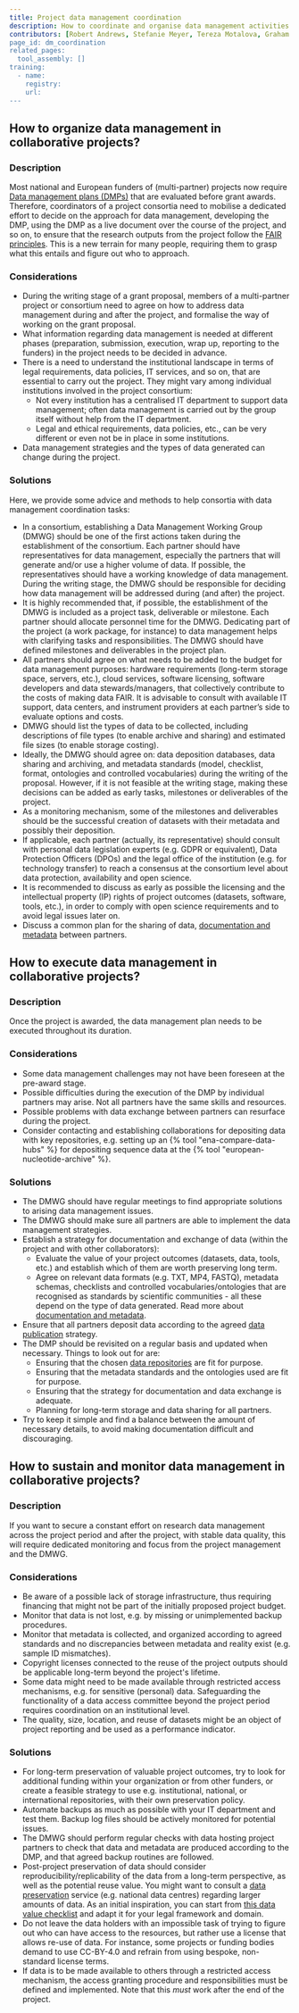 ```yaml
---
title: Project data management coordination
description: How to coordinate and organise data management activities in collaborative or multi-parter projects.
contributors: [Robert Andrews, Stefanie Meyer, Tereza Motalova, Graham Parton, Marko Petek, Maja Zagorščak, Karolina Zavoralova, Karel Berka, Korbinian Bösl, Flora D'Anna, Niclas Jareborg, Yvonne Kallberg, Paulette Lieby]
page_id: dm_coordination
related_pages: 
  tool_assembly: []
training:
  - name:
    registry:
    url:
---
```


## How to organize data management in collaborative projects?
 
### Description

Most national and European funders of (multi-partner) projects now require [Data management plans (DMPs)](data_management_plan) that are evaluated before grant awards. Therefore, coordinators of a project consortia need to mobilise a dedicated effort to decide on the approach for data management, developing the DMP, using the DMP as a live document over the course of the project, and so on, to ensure that the research outputs from the project follow the [FAIR principles](https://www.nature.com/articles/sdata201618). This is a new terrain for many people, requiring them to grasp what this entails and figure out who to approach.

### Considerations

* During the writing stage of a grant proposal, members of a multi-partner project or consortium need to agree on how to address data management during and after the project, and formalise the way of working on the grant proposal.
* What information regarding data management is needed at different phases (preparation, submission, execution, wrap up, reporting to the funders) in the project needs to be decided in advance.
* There is a need to understand the institutional landscape in terms of legal requirements, data policies, IT services, and so on, that are essential to carry out the project. They might vary among individual institutions involved in the project consortium:
  * Not every institution has a centralised IT department to support data management; often data management is carried out by the group itself without help from the IT department.
  * Legal and ethical requirements, data policies, etc., can be very different or even not be in place in some institutions.
* Data management strategies and the types of data generated can change during the project.


### Solutions

Here, we provide some advice and methods to help consortia with data management coordination tasks:

* In a consortium, establishing a Data Management Working Group (DMWG) should be one of the first actions taken during the establishment of the consortium. Each partner should have representatives for data management, especially the partners that will generate and/or use a higher volume of data. If possible, the representatives should have a working knowledge of data management. During the writing stage, the DMWG should be responsible for deciding how data management will be addressed during (and after) the project.
* It is highly recommended that, if possible, the establishment of the DMWG is included as a project task, deliverable or milestone. Each partner should allocate personnel time for the DMWG. Dedicating part of the project (a work package, for instance) to data management helps with clarifying tasks and responsibilities. The DMWG should have defined milestones and deliverables in the project plan.
* All partners should agree on what needs to be added to the budget for data management purposes: hardware requirements (long-term storage space, servers, etc.), cloud services, software licensing, software developers and data stewards/managers, that collectively contribute to the costs of making data FAIR. It is advisable to consult with available IT support, data centers, and instrument providers at each partner’s side to evaluate options and costs.
* DMWG should list the types of data to be collected, including descriptions of file types (to enable archive and sharing) and estimated file sizes (to enable storage costing).
* Ideally, the DMWG should agree on: data deposition databases, data sharing and archiving, and metadata standards (model, checklist, format, ontologies and controlled vocabularies) during the writing of the proposal. However, if it is not feasible at the writing stage, making these decisions can be added as early tasks, milestones or deliverables of the project.
* As a monitoring mechanism, some of the milestones and deliverables should be the successful creation of datasets with their metadata and possibly their deposition.
* If applicable, each partner (actually, its representative) should consult with personal data legislation experts (e.g. GDPR or equivalent), Data Protection Officers (DPOs) and the legal office of the institution (e.g. for technology transfer) to reach a consensus at the consortium level about data protection, availability and open science.
* It is recommended to discuss as early as possible the licensing and the intellectual property (IP) rights of project outcomes (datasets, software, tools, etc.), in order to comply with open science requirements and to avoid legal issues later on. 
* Discuss a common plan for the sharing of data, [documentation and metadata](metadata_management) between partners.

## How to execute data management in collaborative projects?

### Description 
Once the project is awarded, the data management plan needs to be executed throughout its duration.

### Considerations 
* Some data management challenges may not have been foreseen at the pre-award stage.
* Possible difficulties during the execution of the DMP by individual partners may arise. Not all partners have the same skills and resources.
* Possible problems with data exchange between partners can resurface during the project. 
* Consider contacting and establishing collaborations for depositing data with key repositories, e.g. setting up an {% tool "ena-compare-data-hubs" %} for depositing sequence data at the {% tool "european-nucleotide-archive" %}.

### Solutions 
* The DMWG should have regular meetings to find appropriate solutions to arising data management issues.
* The DMWG should make sure all partners are able to implement the data management strategies.
* Establish a strategy for documentation and exchange of data (within the project and with other collaborators):
  * Evaluate the value of your project outcomes (datasets, data, tools, etc.) and establish which of them are worth preserving long term. 
  * Agree on relevant data formats (e.g. TXT, MP4, FASTQ), metadata schemas, checklists and controlled vocabularies/ontologies that are recognised as standards by scientific communities - all these depend on the type of data generated. Read more about [documentation and metadata](metadata_management).
* Ensure that all partners deposit data according to the agreed [data publication](data_publication) strategy.
* The DMP should be revisited on a regular basis and updated when necessary. Things to look out for are:
  * Ensuring that the chosen [data repositories](data_publication#which-repository-should-you-use-to-publish-your-data) are fit for purpose.
  * Ensuring that the metadata standards and the ontologies used are fit for purpose. 
  * Ensuring that the strategy for documentation and data exchange is adequate.
  * Planning for long-term storage and data sharing for all partners.
* Try to keep it simple and find a balance between the amount of necessary details, to avoid making documentation difficult and discouraging.

## How to sustain and monitor data management in collaborative projects?

### Description
If you want to secure a constant effort on research data management across the project period and after the project, with stable data quality, this will require dedicated monitoring and focus from the project management and the DMWG.

### Considerations
* Be aware of a possible lack of storage infrastructure, thus requiring financing that might not be part of the initially proposed project budget.
* Monitor that data is not lost, e.g. by missing or unimplemented backup procedures. 
* Monitor that metadata is collected, and organized according to agreed standards and no discrepancies between metadata and reality exist (e.g. sample ID mismatches).
* Copyright licenses connected to the reuse of the project outputs should be applicable long-term beyond the project's lifetime.
* Some data might need to be made available through restricted access mechanisms, e.g. for sensitive (personal) data. Safeguarding the functionality of a data access committee beyond the project period requires coordination on an institutional level.
* The quality, size, location, and reuse of datasets might be an object of project reporting and be used as a performance indicator. 

### Solutions
* For long-term preservation of valuable project outcomes, try to look for additional funding within your organization or from other funders, or create a feasible strategy to use e.g. institutional, national, or international repositories, with their own preservation policy.
* Automate backups as much as possible with your IT department and test them. Backup log files should be actively monitored for potential issues.
* The DMWG should perform regular checks with data hosting project partners to check that data and metadata are produced according to the DMP, and that agreed backup routines are followed. 
* Post-project preservation of data should consider reproducibility/replicability of the data from a long-term perspective, as well as the potential reuse value. You might want to consult a [data preservation](preserving) service (e.g. national data centres) regarding larger amounts of data. As an initial inspiration, you can start from [this data value checklist](https://www.bgs.ac.uk/download/ngdc-data-value-checklist/) and adapt it for your legal framework and domain.
* Do not leave the data holders with an impossible task of trying to figure out who can have access to the resources, but rather use a license that allows re-use of data. For instance, some projects or funding bodies demand to use CC-BY-4.0 and refrain from using bespoke, non-standard license terms.
* If data is to be made available to others through a restricted access mechanism, the access granting procedure and responsibilities must be defined and implemented. Note that this *must* work after the end of the project.
